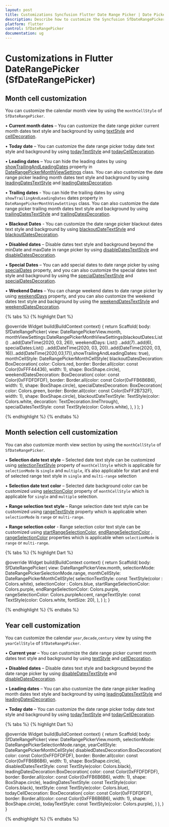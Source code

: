 ```yaml
---
layout: post
title: Customizations Syncfusion Flutter Date Range Picker | Date Picker
description: Describe how to customize the Syncfusion SfDateRangePicker widget in Flutter | Date Picker | Customization
platform: flutter
control: SfDateRangePicker
documentation: ug
---
```


# Customizations in Flutter DateRangePicker (SfDateRangePicker)

## Month cell customization
You can customize the calendar month view by using the `monthCellStyle` of `SfDateRangePicker`.

•    **Current month dates** – You can customize the date range picker current month dates text style and background by using [textStyle](https://pub.dev/documentation/syncfusion_flutter_datepicker/latest/datepicker/DateRangePickerMonthCellStyle/textStyle.html) and [cellDecoration](https://pub.dev/documentation/syncfusion_flutter_datepicker/latest/datepicker/DateRangePickerMonthCellStyle/cellDecoration.html).

•    **Today date** – You can customize the date range picker today date text style and background by using [todayTextStyle](https://pub.dev/documentation/syncfusion_flutter_datepicker/latest/datepicker/DateRangePickerMonthCellStyle/todayTextStyle.html) and [todayCellDecoration](https://pub.dev/documentation/syncfusion_flutter_datepicker/latest/datepicker/DateRangePickerMonthCellStyle/todayCellDecoration.html).

•    **Leading dates** – You can hide the leading dates by using [showTrailingAndLeadingDates](https://pub.dev/documentation/syncfusion_flutter_datepicker/latest/datepicker/DateRangePickerMonthViewSettings/showTrailingAndLeadingDates.html) property in [DateRangePickerMonthViewSettings](https://pub.dev/documentation/syncfusion_flutter_datepicker/latest/datepicker/DateRangePickerMonthViewSettings-class.html) class. You can also customize the date range picker leading month dates text style and background by using [leadingDatesTextStyle](https://pub.dev/documentation/syncfusion_flutter_datepicker/latest/datepicker/DateRangePickerMonthCellStyle/leadingDatesTextStyle.html) and [leadingDatesDecoration](https://pub.dev/documentation/syncfusion_flutter_datepicker/latest/datepicker/DateRangePickerMonthCellStyle/leadingDatesDecoration.html).

•    **Trailing dates** - You can hide the trailing dates by using `showTrailingAndLeadingDates` dates property in `DateRangePickerMonthViewSettings` class. You can also customize the date range picker trailing month dates text style and background by using [trailingDatesTextStyle](https://pub.dev/documentation/syncfusion_flutter_datepicker/latest/datepicker/DateRangePickerMonthCellStyle/trailingDatesTextStyle.html) and  [trailingDatesDecoration](https://pub.dev/documentation/syncfusion_flutter_datepicker/latest/datepicker/DateRangePickerMonthCellStyle/trailingDatesDecoration.html).

•    **Blackout Dates** - You can customize the date range picker blackout dates text style and background by using [blackoutDateTextStyle](https://pub.dev/documentation/syncfusion_flutter_datepicker/latest/datepicker/DateRangePickerMonthCellStyle/blackoutDateTextStyle.html) and [blackoutDatesDecoration](https://pub.dev/documentation/syncfusion_flutter_datepicker/latest/datepicker/DateRangePickerMonthCellStyle/blackoutDatesDecoration.html).

•    **Disabled dates** – Disable dates text style and background beyond the minDate and maxDate in range picker by using [disableDatesTextStyle](https://pub.dev/documentation/syncfusion_flutter_datepicker/latest/datepicker/DateRangePickerMonthCellStyle/disabledDatesTextStyle.html) and  [disableDatesDecoration](https://pub.dev/documentation/syncfusion_flutter_datepicker/latest/datepicker/DateRangePickerMonthCellStyle/disabledDatesDecoration.html).

•    **Special Dates** – You can add special dates to date range picker by using [specialDates](https://pub.dev/documentation/syncfusion_flutter_datepicker/latest/datepicker/DateRangePickerMonthViewSettings/specialDates.html) property, and you can also customize the special dates text style and background by using the [specialDatesTextStyle](https://pub.dev/documentation/syncfusion_flutter_datepicker/latest/datepicker/DateRangePickerMonthCellStyle/specialDatesTextStyle.html) and [specialDatesDecoration](https://pub.dev/documentation/syncfusion_flutter_datepicker/latest/datepicker/DateRangePickerMonthCellStyle/specialDatesDecoration.html).

•    **Weekend Dates** – You can change weekend dates to date range picker by using [weekendDays](https://pub.dev/documentation/syncfusion_flutter_datepicker/latest/datepicker/DateRangePickerMonthViewSettings/weekendDays.html) property, and you can also customize the weekend dates text style and background by using the [weekendDatesTextStyle](https://pub.dev/documentation/syncfusion_flutter_datepicker/latest/datepicker/DateRangePickerMonthCellStyle/weekendTextStyle.html) and [weekendDatesDecoration](https://pub.dev/documentation/syncfusion_flutter_datepicker/latest/datepicker/DateRangePickerMonthCellStyle/weekendDatesDecoration.html).



{% tabs %}
{% highlight Dart %}

@override
Widget build(BuildContext context) {
   return Scaffold(
       body: SfDateRangePicker(
       view: DateRangePickerView.month,
       monthViewSettings:DateRangePickerMonthViewSettings(blackoutDates:List<DateTime>()
           ..add(DateTime(2020, 03, 26)),
      weekendDays: List<int>()
           ..add(7)..add(6),
      specialDates:List<DateTime>()
           ..add(DateTime(2020, 03, 20))..add(DateTime(2020, 03, 16))..add(DateTime(2020,03,17)),showTrailingAndLeadingDates: true),
      monthCellStyle: DateRangePickerMonthCellStyle(
         blackoutDatesDecoration: BoxDecoration(
               color: Colors.red,
               border: Border.all(color: const Color(0xFFF44436), width: 1),
               shape: BoxShape.circle),
        weekendDatesDecoration: BoxDecoration(
              color: const Color(0xFFDFDFDF),
              border: Border.all(color: const Color(0xFFB6B6B6), width: 1),
              shape: BoxShape.circle),
       specialDatesDecoration: BoxDecoration(
              color: Colors.green,
              border: Border.all(color: const Color(0xFF2B732F), width: 1),
              shape: BoxShape.circle),
       blackoutDateTextStyle: TextStyle(color: Colors.white, decoration: TextDecoration.lineThrough),
      specialDatesTextStyle: const TextStyle(color: Colors.white),
      ),
    )
  );
}

{% endhighlight %}
{% endtabs %}


## Month selection cell customization

You can also customize month view section by using the `monthCellStyle` of `SfDateRangePicker`.

•    **Selection date text style** – Selected date text style can be customized using [selectionTextStyle](https://pub.dev/documentation/syncfusion_flutter_datepicker/latest/datepicker/DateRangePickerMonthCellStyle/selectionTextStyle.html) property of `monthCellStyle` which is applicable for `selectionMode` is `single` and `multiple`, it’s also applicable for start and end of selected range text style in `single` and `multi-range` selection

•    **Selection date text color** – Selected date background color can be customized using [selectionColor](https://pub.dev/documentation/syncfusion_flutter_datepicker/latest/datepicker/DateRangePickerMonthCellStyle/selectionColor.html) property of `monthCellStyle` which is applicable for `single` and `multiple` selection.

•    **Range selection text style** – Range selection date text style can be customized using [rangeTextStyle](https://pub.dev/documentation/syncfusion_flutter_datepicker/latest/datepicker/DateRangePickerMonthCellStyle/rangeTextStyle.html) property which is applicable when `selectionMode` is `range` or `multi-range`.

•    **Range selection color** - Range selection color text style can be customized using [startRangeSelectionColor](https://pub.dev/documentation/syncfusion_flutter_datepicker/latest/datepicker/DateRangePickerMonthCellStyle/startRangeSelectionColor.html), [endRangeSelectionColor](https://pub.dev/documentation/syncfusion_flutter_datepicker/latest/datepicker/DateRangePickerMonthCellStyle/endRangeSelectionColor.html) , [rangeSelectionColor](https://pub.dev/documentation/syncfusion_flutter_datepicker/latest/datepicker/DateRangePickerMonthCellStyle/rangeSelectionColor.html)  properties which is applicable when `selectionMode` is `range` or `multi-range`.

{% tabs %}
{% highlight Dart %}

@override
Widget build(BuildContext context) {
    return Scaffold(
       body: SfDateRangePicker(
      view: DateRangePickerView.month,
      selectionMode: DateRangePickerSelectionMode.range,
      monthCellStyle: DateRangePickerMonthCellStyle(
          selectionTextStyle: const TextStyle(color : Colors.white),
          selectionColor : Colors.blue,
          startRangeSelectionColor: Colors.purple,
         endRangeSelectionColor: Colors.purple,
         rangeSelectionColor: Colors.purpleAccent,
         rangeTextStyle: const TextStyle(color: Colors.white, fontSize: 20),
        ),
      )
   );
}

{% endhighlight %}
{% endtabs %}

## Year cell customization
You can customize the calendar `year`,`decade`,`century` view by using the `yearCellStyle` of `SfDateRangePicker`.

•   **Current year** – You can customize the date range picker current month dates text style and background by using [textStyle](https://pub.dev/documentation/syncfusion_flutter_datepicker/latest/datepicker/DateRangePickerMonthCellStyle/textStyle.html) and [cellDecoration](https://pub.dev/documentation/syncfusion_flutter_datepicker/latest/datepicker/DateRangePickerMonthCellStyle/cellDecoration.html).

•   **Disabled dates** – Disable dates text style and background beyond the date range picker by using [disableDatesTextStyle](https://pub.dev/documentation/syncfusion_flutter_datepicker/latest/datepicker/DateRangePickerMonthCellStyle/disabledDatesTextStyle.html) and  [disableDatesDecoration](https://pub.dev/documentation/syncfusion_flutter_datepicker/latest/datepicker/DateRangePickerMonthCellStyle/disabledDatesDecoration.html).

•   **Leading dates** –  You can also customize the date range picker leading month dates text style and background by using [leadingDatesTextStyle](https://pub.dev/documentation/syncfusion_flutter_datepicker/latest/datepicker/DateRangePickerMonthCellStyle/leadingDatesTextStyle.html) and [leadingDatesDecoration](https://pub.dev/documentation/syncfusion_flutter_datepicker/latest/datepicker/DateRangePickerMonthCellStyle/leadingDatesDecoration.html).

•   **Today date** – You can customize the date range picker today date text style and background by using [todayTextStyle](https://pub.dev/documentation/syncfusion_flutter_datepicker/latest/datepicker/DateRangePickerMonthCellStyle/todayTextStyle.html) and [todayCellDecoration](https://pub.dev/documentation/syncfusion_flutter_datepicker/latest/datepicker/DateRangePickerMonthCellStyle/todayCellDecoration.html).

{% tabs %}
{% highlight Dart %}

@override
Widget build(BuildContext context) {
    return Scaffold(
        body: SfDateRangePicker(
        view: DateRangePickerView.month,
        selectionMode: DateRangePickerSelectionMode.range,
        yearCellStyle: DateRangePickerMonthCellStyle(
            disabledDatesDecoration:BoxDecoration(
                   color: const Color(0xFFDFDFDF),
                   border: Border.all(color: const Color(0xFFB6B6B6), width: 1),
                   shape: BoxShape.circle),
            disabledDatesTextStyle: const TextStyle(color: Colors.black),
            leadingDatesDecoration:BoxDecoration(
                   color: const Color(0xFFDFDFDF),
                   border: Border.all(color: const Color(0xFFB6B6B6), width: 1),
                   shape: BoxShape.circle),
            leadingDatesTextStyle: const TextStyle(color: Colors.black),
            textStyle: const TextStyle(color: Colors.blue),
            todayCellDecoration: BoxDecoration(
                   color: const Color(0xFFDFDFDF),
                   border: Border.all(color: const Color(0xFFB6B6B6), width: 1),
                   shape: BoxShape.circle),
           todayTextStyle: const TextStyle(color: Colors.purple),
           )
         ),
     )
}

{% endhighlight %}
{% endtabs %}
